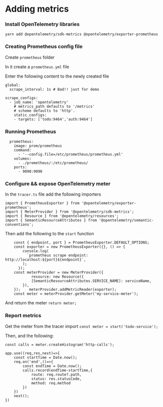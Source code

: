 # Adding metrics

### Install OpenTelemetry libraries
```
yarn add @opentelemetry/sdk-metrics @opentelemetry/exporter-prometheus
```

### Creating Prometheus config file
Create `prometheus` folder

In it create a `prometheus.yml` file

Enter the following content to the newly created file

```
global:
  scrape_interval: 1s # Bad!! just for demo

scrape_configs:
  - job_name: 'opentelemetry'
    # metrics_path defaults to '/metrics'
    # scheme defaults to 'http'.
    static_configs:
    - targets: ['todo:9464','auth:9464']
```


### Running Prometheus

```
  prometheus:
    image: prom/prometheus
    command:
      - '--config.file=/etc/prometheus/prometheus.yml'
    volumes:
      - ./prometheus/:/etc/prometheus/
    ports:
      - 9090:9090
```


### Configure && expose OpenTelemetry meter
In the `tracer.ts` file add the following importers

```
import { PrometheusExporter } from '@opentelemetry/exporter-prometheus';
import { MeterProvider } from '@opentelemetry/sdk-metrics';
import { Resource } from '@opentelemetry/resources';
import { SemanticResourceAttributes } from '@opentelemetry/semantic-conventions';

```

Then add the following to the `start` function
```
    const { endpoint, port } = PrometheusExporter.DEFAULT_OPTIONS;
    const exporter = new PrometheusExporter({}, () => {
        console.log(
          `prometheus scrape endpoint: http://localhost:${port}${endpoint}`,
        );
      });
    const meterProvider = new MeterProvider({
            resource: new Resource({
            [SemanticResourceAttributes.SERVICE_NAME]: serviceName,
        }),
    });    meterProvider.addMetricReader(exporter);
    const meter = meterProvider.getMeter('my-service-meter');
```

And return the meter `return meter;`

### Report metrics 
Get the meter from the tracer import `const meter = start('todo-service');`


Then, and the following: 


```
const calls = meter.createHistogram('http-calls');

app.use((req,res,next)=>{
    const startTime = Date.now();
    req.on('end',()=>{
        const endTime = Date.now();
        calls.record(endTime-startTime,{
            route: req.route?.path,
            status: res.statusCode,
            method: req.method
        })
    })
    next();
})
```
